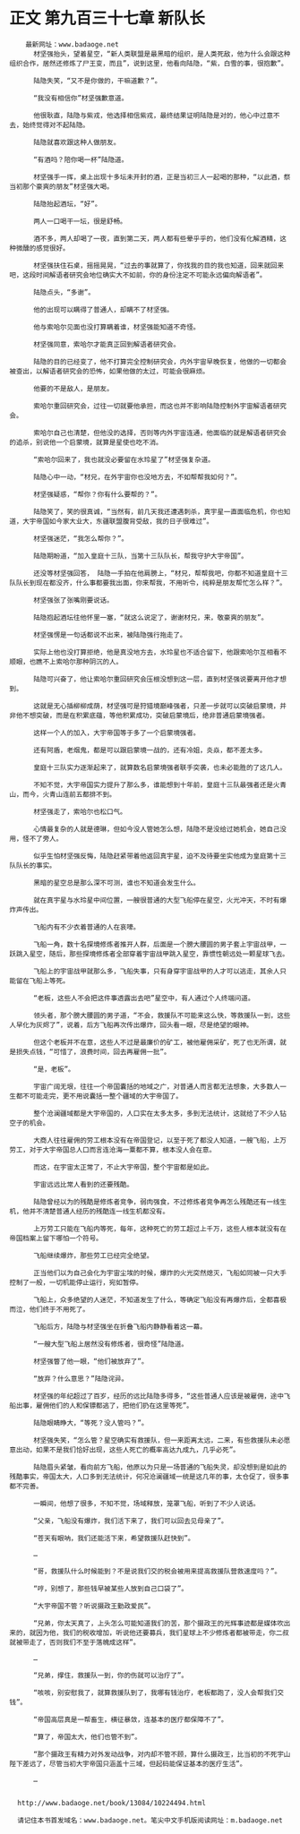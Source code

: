# 正文 第九百三十七章 新队长
        最新网址：www.badaoge.net
          材坚强抬头，望着星空，“新人类联盟是最黑暗的组织，是人类死敌，他为什么会跟这种组织合作，居然还修炼了尸王变，而且”，说到这里，他看向陆隐，“紫，白雪的事，很抱歉”。
      
          陆隐失笑，“又不是你做的，干嘛道歉？”。
      
          “我没有相信你”材坚强歉意道。
      
          他很耿直，陆隐与紫戎，他选择相信紫戎，最终结果证明陆隐是对的，他心中过意不去，始终觉得对不起陆隐。
      
          陆隐就喜欢跟这种人做朋友。
      
          “有酒吗？陪你喝一杯”陆隐道。
      
          材坚强手一挥，桌上出现十多坛未开封的酒，正是当初三人一起喝的那种，“以此酒，祭当初那个豪爽的朋友”材坚强大喝。
      
          陆隐抬起酒坛，“好”。
      
          两人一口喝干一坛，很是舒畅。
      
          酒不多，两人却喝了一夜，直到第二天，两人都有些晕乎乎的，他们没有化解酒精，这种微醺的感觉很好。
      
          材坚强扶住石桌，摇摇晃晃，“过去的事就算了，你找我的目的我也知道，回来就回来吧，这段时间解语者研究会地位确实大不如前，你的身份注定不可能永远偏向解语者”。
      
          陆隐点头，“多谢”。
      
          他的出现可以瞒得了普通人，却瞒不了材坚强。
      
          他与索哈尔见面也没打算瞒着谁，材坚强能知道不奇怪。
      
          材坚强同意，索哈尔才能真正回到解语者研究会。
      
          陆隐的目的已经变了，他不打算完全控制研究会，内外宇宙早晚恢复，他做的一切都会被查出，以解语者研究会的恐怖，如果他做的太过，可能会很麻烦。
      
          他要的不是敌人，是朋友。
      
          索哈尔重回研究会，过往一切就要他承担，而这也并不影响陆隐控制外宇宙解语者研究会。
      
          索哈尔自己也清楚，但他没的选择，否则等内外宇宙连通，他面临的就是解语者研究会的追杀，别说他一个启蒙境，就算是星使也吃不消。
      
          “索哈尔回来了，我也就没必要留在水玲星了”材坚强复杂道。
      
          陆隐心中一动，“材兄，在外宇宙你也没地方去，不如帮帮我如何？”。
      
          材坚强疑惑，“帮你？你有什么要帮的？”。
      
          陆隐笑了，笑的很真诚，“当然有，前几天我还遭遇刺杀，真宇星一直面临危机，你也知道，大宇帝国如今家大业大，东疆联盟腹背受敌，我的日子很难过”。
      
          材坚强迷茫，“我怎么帮你？”。
      
          陆隐期盼道，“加入皇庭十三队，当第十三队队长，帮我守护大宇帝国”。
      
          还没等材坚强回答， 陆隐一手拍在他肩膀上，“材兄，帮帮我吧，你都不知道皇庭十三队队长到现在都没齐，什么事都要我出面，你来帮我，不用听令，纯粹是朋友帮忙怎么样？”。
      
          材坚强张了张嘴刚要说话。
      
          陆隐抱起酒坛往他怀里一塞，“就这么说定了，谢谢材兄，来，敬豪爽的朋友”。
      
          材坚强愣是一句话都说不出来，被陆隐强行拖走了。
      
          实际上他也没打算拒绝，他是真没地方去，水玲星也不适合留下，他跟索哈尔互相看不顺眼，也瞧不上索哈尔那种阴沉的人。
      
          陆隐可兴奋了，他让索哈尔重回研究会压根没想到这一层，直到材坚强说要离开他才想到。
      
          这就是无心插柳柳成荫，材坚强可是狩猎境巅峰强者，只差一步就可以突破启蒙境，并非他不想突破，而是在积累底蕴，等他积累成功，突破启蒙境后，绝非普通启蒙境强者。
      
          这样一个人的加入，大宇帝国等于多了一个启蒙境强者。
      
          还有阿盾，老烟鬼，都是可以跟启蒙境一战的，还有冷姐，炎焱，都不差太多。
      
          皇庭十三队实力逐渐起来了，就算数名启蒙境强者联手突袭，也未必能胜的了这几人。
      
          不知不觉，大宇帝国实力提升了那么多，谁能想到十年前，皇庭十三队最强者还是火青山，而今，火青山连前五都排不到。
      
          材坚强走了，索哈尔也松口气。
      
          心情最复杂的人就是德琳，但如今没人管她怎么想，陆隐不是没给过她机会，她自己没用，怪不了旁人。
      
          似乎生怕材坚强反悔，陆隐赶紧带着他返回真宇星，迫不及待要坐实他成为皇庭第十三队队长的事实。
      
          黑暗的星空总是那么深不可测，谁也不知道会发生什么。
      
          就在真宇星与水玲星中间位置，一艘很普通的大型飞船停在星空，火光冲天，不时有爆炸声传出。
      
          飞船内有不少衣着普通的人在哀嚎。
      
          飞船一角，数十名探境修炼者推开人群，后面是一个膀大腰圆的男子套上宇宙战甲，一跃跳入星空，随后，那些探境修炼者全部穿着宇宙战甲跳入星空，靠惯性朝远处一颗星球飞去。
      
          飞船上的宇宙战甲就那么多，飞船失事，只有身穿宇宙战甲的人才可以逃走，其余人只能留在飞船上等死。
      
          “老板，这些人不会把这件事透露出去吧”星空中，有人通过个人终端问道。
      
          领头者，那个膀大腰圆的男子道，“不会，救援队不可能来这么快，等救援队一到，这些人早化为灰烬了”，说着，后方飞船再次传出爆炸，回头看一眼，尽是绝望的眼神。
      
          但这个老板并不在意，这些人不过是最廉价的矿工，被他雇佣采矿，死了也无所谓，就是损失点钱，“可惜了，浪费时间，回去再雇佣一批”。
      
          “是，老板”。
      
          宇宙广阔无垠，往往一个帝国囊括的地域之广，对普通人而言都无法想象，大多数人一生都不可能走完，更不用说囊括一整个疆域的大宇帝国了。
      
          整个沧澜疆域都是大宇帝国的，人口实在太多太多，多到无法统计，这就给了不少人钻空子的机会。
      
          大商人往往雇佣的劳工根本没有在帝国登记，以至于死了都没人知道，一艘飞船，上万劳工，对于大宇帝国总人口而言连沧海一粟都不算，根本没人会在意。
      
          而这，在宇宙太正常了，不止大宇帝国，整个宇宙都是如此。
      
          宇宙远远比常人看到的还要残酷。
      
          陆隐曾经以为的残酷是修炼者竞争，弱肉强食，不过修炼者竞争再怎么残酷还有一线生机，他并不清楚普通人经历的残酷连一线生机都没有。
      
          上万劳工只能在飞船内等死，每年，这种死亡的劳工超过上千万，这些人根本就没有在帝国档案上留下哪怕一个符号。
      
          飞船继续爆炸，那些劳工已经完全绝望。
      
          正当他们以为自己会化为宇宙尘埃的时候，爆炸的火光突然熄灭，飞船如同被一只大手控制了一般，一切机能停止运行，宛如暂停。
      
          飞船上，众多绝望的人迷茫，不知道发生了什么，等确定飞船没有再爆炸后，全都喜极而泣，他们终于不用死了。
      
          飞船后方，陆隐与材坚强坐在折叠飞船内静静看着这一幕。
      
          “一艘大型飞船上居然没有修炼者，很奇怪”陆隐道。
      
          材坚强瞥了他一眼，“他们被放弃了”。
      
          “放弃？什么意思？”陆隐诧异。
      
          材坚强的年纪超过了百岁，经历的远比陆隐多得多，“这些普通人应该是被雇佣，途中飞船出事，雇佣他们的人和保镖都逃了，把他们扔在这里等死”。
      
          陆隐眼睛睁大，“等死？没人管吗？”。
      
          材坚强失笑，“怎么管？星空确实有救援队，但一来距离太远，二来，有些救援队未必愿意出动，如果不是我们恰好出现，这些人死亡的概率高达九成九，几乎必死”。
      
          陆隐眉头紧皱，看向前方飞船，他原以为只是一场普通的飞船失灵，却没想到是如此的残酷事实，帝国太大，人口多到无法统计，何况沧澜疆域一统是这几年的事，太仓促了，很多事都不完善。
      
          一瞬间，他想了很多，不知不觉，场域释放，笼罩飞船，听到了不少人说话。
      
          “父亲，飞船没有爆炸，我们活下来了，我们可以回去见母亲了”。
      
          “苍天有眼呐，我们还能活下来，希望救援队赶快到”。
      
          …
      
          “哥，救援队什么时候能到？不是说我们交的税会被用来提高救援队营救速度吗？”。
      
          “哼，别想了，那些钱早被某些人放到自己口袋了”。
      
          “大宇帝国不管？听说摄政王勤政爱民”。
      
          “兄弟，你太天真了，上头怎么可能知道我们的苦，那个摄政王的光辉事迹都是媒体吹出来的，就因为他，我们的税收增加，听说他还要募兵，我们星球上不少修炼者都被带走，你二叔就被带走了，否则我们不至于落魄成这样”。
      
          …
      
          “兄弟，撑住，救援队一到，你的伤就可以治疗了”。
      
          “咳咳，别安慰我了，就算救援队到了，我哪有钱治疗，老板都跑了，没人会帮我们交钱”。
      
          “帝国高层真是一帮畜生，横征暴敛，连基本的医疗都保障不了”。
      
          “算了，帝国太大，他们也管不到”。
      
          “那个摄政王有精力对外发动战争，对内却不管不顾，算什么摄政王，比当初的不死宇山陛下差远了，尽管当初大宇帝国只涵盖十三域，但起码能保证基本的医疗生活”。
      
          …
      
      
      http://www.badaoge.net/book/13084/10224494.html
      
      请记住本书首发域名：www.badaoge.net。笔尖中文手机版阅读网址：m.badaoge.net